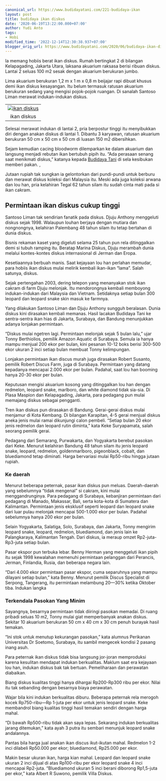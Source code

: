 ```yaml
---
canonical_url: https://www.budidayatani.com/221-budidaya-ikan
layout: post
title: budidaya ikan diskus
date: '2020-06-19T13:22:00.000+07:00'
author: Yudi Anto
tags:
- Hobi
modified_time: '2022-12-14T12:30:38.937+07:00'
blogger_orig_url: https://www.budidayatani.com/2020/06/budidaya-ikan-diskus.html
---
```


<p>Ia memang hobiis berat ikan diskus. Rumah bertingkat 2 di bilangan Kelapagading, Jakarta Utara, laksana akuarium raksasa berisi ribuan diskus. Lantai 2 seluas 100 m2 sesak dengan akuarium berukuran jumbo.&nbsp;</p><p>Lima akuarium berukuran 1,2 m x 1 m x 0,8 m beijajar rapi dibuat khusus demi ikan diskus kesayangan. Itu belum termasuk ratusan akuarium berukuran sedang yang mengisi pojok-pojok ruangan. Di sanalah Santoso Liman merawat indukan-indukan diskus.</p><p><table align="center" cellpadding="0" cellspacing="0" style="margin-left: auto; margin-right: auto;"><tbody><tr><td style="text-align: center;"><a href="https://blogger.googleusercontent.com/img/b/R29vZ2xl/AVvXsEj9Z1BrECSM9tCC-H_aqv_lr6RyZFMQmM3YIDH0ScGkCr-dZ6hHkMlysZAnPfJ-OTO3Vrzl3zDhQ9a38AMszAqh7L8LHVoD9tEmQzPe9akPoKyFzBVFhaVoW0YYhaPu3wqIhEagCDshMh-W/s448/diskus_1280x738.jpg" style="margin-left: auto; margin-right: auto;"><img alt="ikan diskus" border="0" data-original-height="258" data-original-width="448" src="https://blogger.googleusercontent.com/img/b/R29vZ2xl/AVvXsEj9Z1BrECSM9tCC-H_aqv_lr6RyZFMQmM3YIDH0ScGkCr-dZ6hHkMlysZAnPfJ-OTO3Vrzl3zDhQ9a38AMszAqh7L8LHVoD9tEmQzPe9akPoKyFzBVFhaVoW0YYhaPu3wqIhEagCDshMh-W/s16000/diskus_1280x738.jpg" title="bisnis ikan diskus" /></a></td></tr><tr><td style="text-align: center;">ikan diskus<br /></td></tr></tbody></table></p><p>Selesai merawat indukan di lantai 2, pria berpostur tinggi itu menyibukkan diri dengan anakan diskus di lantai 1. Dibantu 3 karyawan, ratusan akuarium berukuran 50 cm x 50 cm x 50 cm di luasan 150 m2 dibersihkan.&nbsp;</p><p>Sejam kemudian cacing bloodworm dilemparkan ke dalam akuarium dan langsung menjadi rebutan ikan bertubuh pipih itu. “Ada perasaan senang saat menikmati diskus,” katanya kepada <a href="https://www.budidayatani.com/">Budidaya Tani</a> di sela kesibukan memberi pakan. ,</p><p>Jutaan rupiah tak sungkan ia gelontorkan dari pundi-pundi untuk berburu dan merawat diskus koleksi dari Malaysia itu. Meski ada juga koleksi arwana dan lou han, pria kelahiran Tegal 62 tahun silam itu sudah cinta mati pada si ikan cakram.</p><h2 style="text-align: left;">Permintaan ikan diskus cukup tinggi<br /></h2><p>Santoso Liman tak sendirian fanatik pada diskus. Djuju Anthony menggeluti diskus sejak 1998. Walaupun louhan berjaya dengan mutiara dan nongnongnya, kelahiran Palembang 48 tahun silam itu tetap bertahan di dunia diskus.&nbsp;</p><p>Bisnis rekaman kaset yang digeluti selama 25 tahun pun rela ditinggalkan demi si tubuh ramping itu. Beratap Marina Diskus, Djuju merambah dunia melalui kontes-kontes diskus internasional di Jerman dan Eropa.</p><p>Kesetiaannya berbuah manis. Saat kejayaan lou han perlahan memudar, para hobiis ikan diskus mulai melirik kembali ikan-ikan “lama”. Salah satunya, diskus.&nbsp;</p><p>Sejak pertengahan 2003, dering telepon yang menanyakan stok ikan cakram di farm Djuju melonjak. Itu mendorongnya kembali memboyong indukan-indukan dari Malaysia dan Vietnam. Setidaknya setiap bulan 300 leopard dan leopard snake skin masuk ke farmnya.</p><p>Yang dilakukan Santoso Liman dan Djuju Anthony sungguh beralasan. Dunia diskus kini dirasakan kembali memanas. Hasil lacakan Budidaya Tani ke sentra-sentra ikan hias di Jakarta, Surabaya, dan Bandung menunjukkan adanya lonjakan permintaan.&nbsp;</p><p>“Diskus mulai ngetren lagi. Permintaan melonjak sejak 5 bulan lalu,” ujar Tonny Berthiolios, pemilik Amazon Aquatic di Surabaya. Semula ia hanya mampu menjual 200 ekor per bulan, kini pesanan 10-12 boks berisi 300-500 ekor ukuran 2 inci setiap bulan membuat Tonny kelimpungan.</p><p>Lonjakan permintaan&nbsp;ikan discus murah juga dirasakan Robert Susanto, pemilik Robert Discus Farm, juga di Surabaya. Permintaan yang datang kepadanya mencapai 2.000 ekor per bulan. Padahal, saat lou han booming hanya 20-30 ekor per bulan.&nbsp;</p><p>Keputusan mengisi akuarium kosong yang ditinggalkan lou han dengan redmelon, leopard snake, marlboro, dan white diamond tidak sia-sia. Di Plasa Maspion dan Kelapagading, Jakarta, para pedagang pun mulai memajang diskus sebagai pengganti.</p><p>Tren ikan diskus pun dirasakan di Bandung. Gerai-gerai diskus mulai menjamur di Kota Kembang. Di bilangan Karapitan, 4-5 gerai menjual diskus aneka jenis mulai ramai dikunjungi calon pembeli. “Setiap bulan 20 ekor jenis redmelon dan leopard rutin diminta,” kata Keke Suryapamata, salah seorang pemilik gerai.&nbsp;</p><p>Pedagang dari Semarang, Purwakarta, dan Yogyakarta berebut pasokan dari Keke. Menurut kelahiran Bandung 48 tahun silam itu jenis leopard snake, leopard, redmelon, goldenmarlboro, pigeonblack, cobalt, dan bluediamond tetap diminati. Harga bervariasi mulai Rp50-ribu hingga jutaan rupiah.</p><h3>Ke daerah</h3><p>Menurut beberapa peternak, pasar ikan diskus pun meluas. Daerah-daerah yang sebelumnya “tidak mengenal” si cakram, kini mulai menggandrunginya. Para pedagang di Surabaya, kebanjiran permintaan dari pedagang di Manado, Makassar, Bali, serta kota-kota di Sumatera dan Kalimantan. Permintaan jenis eksklusif seperti leopard dan leopard snake dari luar pulau melonjak mencapai 500-1.000 ekor per bulan. Padahal sebelumnya hanya 200 ekor per bulan.</p><p>Selain Yogyakarta, Salatiga, Solo, Surabaya, dan Jakarta, Tonny mengirim leopard snake, leopard, redmelon, bluediamond, dan jenis lain ke Palangkaraya, Kalimantan Tengah. Dari diskus, ia meraup omzet Rp2-juta-Rp3-juta setiap bulan.</p><p>Pasar ekspor pun terbuka lebar. Benny Herman yang menggeluti ikan pipih itu sejak 1998 kewalahan memenuhi permintaan pelanggan dari Perancis, Jerman, Finlandia, Rusia, dan beberapa negara lain.&nbsp;</p><p>“Dari 4.000 ekor permintaan pasar ekspor, cuma separuhnya yang mampu dilayani setiap bulan,” kata Benny. Menurut pemilik Discus Specialist di Serpong, Tangerang, itu permintaan melambung 20—30% ketika Oktober tiba. Indukan langka</p><h3>Terkendala Pasokan Yang Minim</h3><p>Sayangnya, besarnya permintaan tidak diiringi pasokan memadai. Di ruang pribadi seluas 10 m2, Tonny mulai giat memperbanyak anakan diskus. Sekitar 10 akuarium berukuran 50 cm x 40 cm x 30 cm penuh burayak hasil temakan.&nbsp;</p><p>“Ini stok untuk menutup kekurangan pasokan,” kata alumnus Perikanan Universitas Dr Soetomo, Surabaya, itu sambil mengecek kondisi 2 pasang inang asuh.</p><p>Para peternak ikan diskus tidak bisa langsung jor-joran memproduksi karena kesulitan mendapat indukan berkualitas. Maklum saat era kejayaan lou han, indukan diskus bak tak bertuan. Pemeliharaan dan perawatan diabaikan.&nbsp;</p><p>Biang diskus kualitas tinggi hanya dihargai Rp200-Rp300 ribu per ekor. Nilai itu tak sebanding dengan besarnya biaya perawatan.</p><p>Wajar bila kini indukan berkualitas diburu. Beberapa peternak rela merogoh kocek Rp750-ribu—Rp 1-juta per ekor untuk jenis leopard snake. Keke membandrol biang kualitas tinggi hasil temakan sendiri dengan harga mahal.&nbsp;</p><p>“Di bawah Rp500-ribu tidak akan saya lepas. Sekarang indukan berkualitas jarang ditemukan,” kata ayah 3 putra itu sembari menunjuk leopard snake andalannya.</p><p>Pantas bila harga jual anakan ikan discus ikut-ikutan mahal. Redmelon 1-2 inci dilabeli Rp50.000 per ekor; bluediamond, Rp25.000 per ekor.&nbsp;</p><p>Makin besar ukuran ikan, harga kian mahal. Leopard dan leopard snake ukuran 2 inci dijual di atas Rp100-ribu per ekor leopard snake 4 inci mencapai Rp2-juta. “Bluediamond ukuran 5 inci berani diborong Rp1,5-juta per ekor,” kata Albert R Suwono, pemilik Villa Diskus.</p>